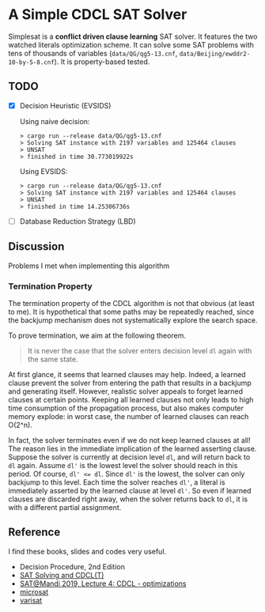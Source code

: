 # A Simple CDCL SAT Solver
Simplesat is a __conflict driven clause learning__ SAT solver. It features the two watched literals optimization scheme. It can solve some SAT problems with tens of thousands of variables (`data/QG/qg5-13.cnf`, `data/Beijing/ewddr2-10-by-5-8.cnf`). It is property-based tested.

## TODO
- [x] Decision Heuristic (EVSIDS)

    Using naive decision:
    ```shell
    > cargo run --release data/QG/qg5-13.cnf
    > Solving SAT instance with 2197 variables and 125464 clauses
    > UNSAT
    > finished in time 30.773019922s
    ```
    Using EVSIDS:
    ```shell
    > cargo run --release data/QG/qg5-13.cnf
    > Solving SAT instance with 2197 variables and 125464 clauses
    > UNSAT
    > finished in time 14.25306736s
    ```
    
- [ ] Database Reduction Strategy (LBD)

## Discussion
Problems I met when implementing this algorithm

### Termination Property
The termination property of the CDCL algorithm is not that obvious (at least to me). It is hypothetical that some paths may be repeatedly reached, since the backjump mechanism does not systematically explore the search space.

To prove termination, we aim at the following theorem.

> It is never the case that the solver enters decision level `dl` again with the same state.

At first glance, it seems that learned clauses may help. Indeed, a learned clause prevent the solver from entering the path that results in a backjump and generating itself. However, realistic solver appeals to forget learned clauses at certain points. Keeping all learned clauses not only leads to high time consumption of the propagation process, but also makes computer memory explode: in worst case, the number of learned clauses can reach O(2^n).

In fact, the solver terminates even if we do not keep learned clauses at all! The reason lies in the immediate implication of the learned asserting clause. Suppose the solver is currently at decision level `dl`, and will return back to `dl` again. Assume `dl'` is the lowest level the solver should reach in this period. Of course, `dl' <= dl`. Since `dl'` is the lowest, the solver can only backjump to this level. Each time the solver reaches `dl'`, a literal is immediately asserted by the learned clause at level `dl'`. So even if learned clauses are discarded right away, when the solver returns back to `dl`, it is with a different partial assignment.


## Reference
I find these books, slides and codes very useful.
* Decision Procedure, 2nd Edition
* [SAT Solving and CDCL(T)](https://sat-smt-ws.gitlab.io/2019/assets/slides/matesatsmt.pdf)
* [SAT@Mandi 2019, Lecture 4: CDCL - optimizations](https://www.cse.iitb.ac.in/~akg/courses/2019-sat-mandi/lec-04-cdcl-opt.pdf)
* [microsat](https://github.com/marijnheule/microsat)
* [varisat](https://github.com/jix/varisat)
